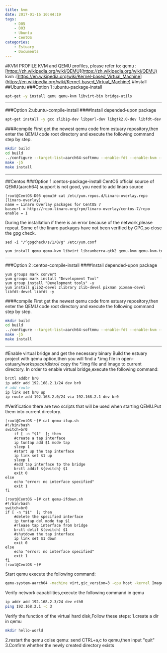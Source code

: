 ```yaml
---
title: kvm
date: 2017-01-16 10:44:19
tags:
	- D05
	- D03
	- Ubuntu
	- CentOS
categories:
	- Estuary
	- Documents
---
```

#KVM PROFILE
KVM and QEMU profiles, please refer to:
qemu :[https://zh.wikipedia.org/wiki/QEMU](https://zh.wikipedia.org/wiki/QEMU)
kvm :[https://en.wikipedia.org/wiki/Kernel-based_Virtual_Machine](https://en.wikipedia.org/wiki/Kernel-based_Virtual_Machine)
#Install
##Ubuntu
###Option 1 :ubuntu-package-install
```bash
apt-get -y install qemu qemu-kvm libvirt-bin bridge-utils
```
---
###Option 2:ubuntu-compile-install
####Install depended-upon package
```bash
apt-get install -y gcc zlib1g-dev libperl-dev libgtk2.0-dev libfdt-dev bridge-utils
```
####compile
First get the newest qemu code from estuary repository,then enter the QEMU code root directory and execute the following command step by step.
```bash
mkdir build
cd build
../configure --target-list=aarch64-softmmu --enable-fdt --enable-kvm --disable-werror
make -j5
make install
```
---
##Centos
###Option 1 :centos-package-install
CentOS official source of QEMU(aarch64) support is not good, you need to add linaro source
```
[root@CentOS-D05 qemu]# cat /etc/yum.repos.d/Linaro-overlay.repo 
[linaro-overlay]
name = Linaro Overlay packages for CentOS 7
baseurl = http://repo.linaro.org/rpm/linaro-overlay/centos-7/repo
enable = 1
```
During the installation if there is an error because of the network,please repeat.
Some of the linaro packages have not been verified by GPG,so close the gpg check.
```
sed -i "/^gpgcheck/s/1/0/g" /etc/yum.conf
```

```bash
yum install qemu qemu-kvm libvirt libcanberra-gtk2 qemu-kvm qemu-kvm-tools libvirt-cim libvirt-client libvirt-java.noarch  libvirt-python libiscsi-1.7.0-5.el6  dbus-devel  virt-clone tunctl virt-manager libvirt libvirt-python python-virtinst bridge-utils -y
```
---
###Option 2 :centos-compile-install
####Install depended-upon package
```
yum groups mark convert
yum groups mark install "Development Tool"
yum group install "Development tools" -y
yum install glib2-devel zlibrary zlib-devel pixman pixman-devel libfdt-devel libfdt -y
```
####compile
First get the newest qemu code from estuary repository,then enter the QEMU code root directory and execute the following command step by step.
```bash
mkdir build
cd build
../configure --target-list=aarch64-softmmu --enable-fdt --enable-kvm --disable-werror
make -j5
make install
```
---
#Enable virtual bridge and get the necessary binary
Build the estuary project with qemu option,then you will find a *.img file in open-estuary/workspace/distro/
copy the *.img file and Image to current directory.
In order to enable virtual bridge,execute the following command:
```bash
brctl addbr br0
ip addr add 192.168.2.1/24 dev br0
# add route
ip link set br0 up
ip route add 192.168.2.0/24 via 192.168.2.1 dev br0
```
#Verification
there are two scripts that will be used when starting QEMU.Put them into current directory.
```
[root@CentOS ~]# cat qemu-ifup.sh 
#!/bin/bash
switch=br0
    if [ -n "$1"  ]; then
    #create a tap interface
    ip tuntap add $1 mode tap
    sleep 1
    #start up the tap interface
    ip link set $1 up
    sleep 1
    #add tap interface to the bridge
    brctl addif ${switch} $1
    exit 0
else
    echo "error: no interface specified"
    exit 1
fi
```
```
[root@CentOS ~]# cat qemu-ifdown.sh 
#!/bin/bash
switch=br0
if [ -n "$1"  ]; then
    #delete the specified interface
    ip tuntap del mode tap $1
    #rlease tap interface from bridge
    brctl delif $(switch) $1
    #shutdown the tap interface
    ip link set $1 down
    exit 0
else
    echo "error: no interface specified"
    exit 1
fi
[root@CentOS ~]# 
```
Start qemu execute the following command:
```bash
qemu-system-aarch64 -machine virt,gic_version=3 -cpu host -kernel Image -drive if=none,file=ubuntu.img,id=fs -device virtio-blk-device,drive=fs -append "console=ttyAMA0 root=/dev/vda1 rw rootwait" -device virtio-net-device,netdev=net0 -netdev tap,id=net0,script=qemu-ifup.sh,downscript=qemu-ifdown.sh -nographic -D -d -enable-kvm
```
Verify network capabilities,execute the following command in qemu
```bash
ip addr add 192.168.2.3/24 dev eth0
ping 192.168.2.1 -c 3
```
Verify the function of the virtual hard disk,Follow these steps:
1.create a dir in qemu
```bash
mkdir hello-world
```
2.restart the qemu
colse qemu: send CTRL+a,c to qemu,then input "quit"
3.Confirm whether the newly created directory exists
